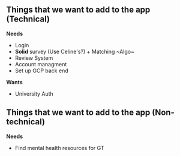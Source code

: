 ## Things that we want to add to the app (Technical)

**Needs**

- Login
- **Solid** survey (Use Celine's?) + Matching ~Algo~
- Review System
- Account managment
- Set up GCP back end

**Wants**

- University Auth

## Things that we want to add to the app (Non-technical)

**Needs**

- Find mental health resources for GT
